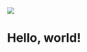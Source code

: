 
<html lang="en">
  <head>
    <meta charset="utf-8">
    <meta name="viewport" content="width=device-width, initial-scale=1, shrink-to-fit=no">

   
  </head>
  <body>
  <img src="https://www.google.com/search?q=android&sxsrf=ALeKk001vaqPN6NSsn-RXBOZpp_gdf1peA:1595862609962&source=lnms&tbm=isch&sa=X&ved=2ahUKEwiBlei_2-3qAhVLT30KHZomAVUQ_AUoA3oECB0QBQ&biw=1920&bih=981#imgrc=i1B604txOk9BvM">
    <h1>Hello, world!</h1>

  </body>
</html>

